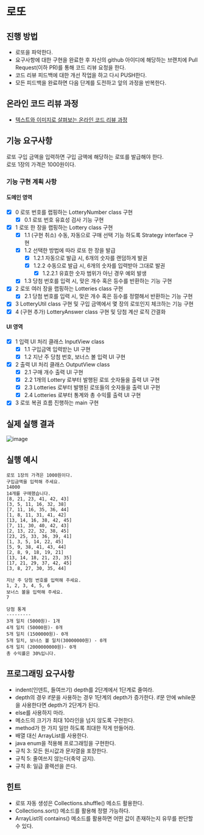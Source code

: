 # 로또
## 진행 방법
* 로또을 파악한다.
* 요구사항에 대한 구현을 완료한 후 자신의 github 아이디에 해당하는 브랜치에 Pull Request(이하 PR)를 통해 코드 리뷰 요청을 한다.
* 코드 리뷰 피드백에 대한 개선 작업을 하고 다시 PUSH한다.
* 모든 피드백을 완료하면 다음 단계를 도전하고 앞의 과정을 반복한다.

## 온라인 코드 리뷰 과정
* [텍스트와 이미지로 살펴보는 온라인 코드 리뷰 과정](https://github.com/next-step/nextstep-docs/tree/master/codereview)

## 기능 요구사항
로또 구입 금액을 입력하면 구입 금액에 해당하는 로또를 발급해야 한다.  
로또 1장의 가격은 1000원이다.  

### 기능 구현 계획 사항
#### 도메인 영역
- [x] 0 로또 번호를 랩핑하는 LotteryNumber class 구현
  - [x] 0.1 로또 번호 유효성 검사 기능 구현
- [x] 1 로또 한 장을 랩핑하는 Lottery class 구현
  - [x] 1.1 (구현 취소) 수동, 자동으로 구매 선택 기능 하도록 Strategy interface 구현
  - [x] 1.2 선택한 방법에 따라 로또 한 장을 발급
    - [x] 1.2.1 자동으로 발급 시, 6개의 숫자를 랜덤하게 발권
    - [x] 1.2.2 수동으로 발급 시, 6개의 숫자를 입력받아 그대로 발권
      - [x] 1.2.2.1 유효한 숫자 범위가 아닌 경우 예외 발생
  - [x] 1.3 당첨 번호를 입력 시, 맞은 개수 혹은 등수를 반환하는 기능 구현
- [x] 2 로또 여러 장을 랩핑하는 Lotteries class 구현
  - [x] 2.1 당첨 번호를 입력 시, 맞은 개수 혹은 등수를 정렬해서 반환하는 기능 구현
- [x] 3 LotteryUtil class 구현 및 구입 금액에서 몇 장의 로또인지 체크하는 기능 구현
- [x] 4 (구현 추가) LotteryAnswer class 구현 및 당첨 계산 로직 간결화

#### UI 영역
- [x] 1 입력 UI 처리 클래스 InputView class
  - [x] 1.1 구입금액 입력받는 UI 구현
  - [x] 1.2 지난 주 당첨 번호, 보너스 볼 입력 UI 구현
- [x] 2 출력 UI 처리 클래스 OutputView class
  - [x] 2.1 구매 개수 출력 UI 구현
  - [x] 2.2 1개의 Lottery 로부터 발행된 로또 숫자들을 출력 UI 구현
  - [x] 2.3 Lotteries 로부터 발행된 로또들의 숫자들을 출력 UI 구현
  - [x] 2.4 Lotteries 로부터 통계와 총 수익률 출력 UI 구현
- [x] 3 로또 복권 흐름 진행하는 main 구현

## 실제 실행 결과
![image](https://user-images.githubusercontent.com/48780754/103897429-e65efa00-5136-11eb-85d3-e59167630a90.png)


## 실행 예시
```
로또 1장의 가격은 1000원이다.  
구입금액을 입력해 주세요.  
14000  
14개를 구매했습니다.  
[8, 21, 23, 41, 42, 43]  
[3, 5, 11, 16, 32, 38]  
[7, 11, 16, 35, 36, 44]  
[1, 8, 11, 31, 41, 42]  
[13, 14, 16, 38, 42, 45]  
[7, 11, 30, 40, 42, 43]  
[2, 13, 22, 32, 38, 45]  
[23, 25, 33, 36, 39, 41]  
[1, 3, 5, 14, 22, 45]  
[5, 9, 38, 41, 43, 44]  
[2, 8, 9, 18, 19, 21]  
[13, 14, 18, 21, 23, 35]  
[17, 21, 29, 37, 42, 45]  
[3, 8, 27, 30, 35, 44]  

지난 주 당첨 번호를 입력해 주세요.  
1, 2, 3, 4, 5, 6  
보너스 볼을 입력해 주세요.  
7  

당첨 통계
---------
3개 일치 (5000원)- 1개  
4개 일치 (50000원)- 0개  
5개 일치 (1500000원)- 0개  
5개 일치, 보너스 볼 일치(30000000원) - 0개  
6개 일치 (2000000000원)- 0개  
총 수익률은 30%입니다.  
```

## 프로그래밍 요구사항
- indent(인덴트, 들여쓰기) depth를 2단계에서 1단계로 줄여라.
- depth의 경우 if문을 사용하는 경우 1단계의 depth가 증가한다. if문 안에 while문을 사용한다면 depth가 2단계가 된다.
- else를 사용하지 마라.
- 메소드의 크기가 최대 10라인을 넘지 않도록 구현한다.
- method가 한 가지 일만 하도록 최대한 작게 만들어라.
- 배열 대신 ArrayList를 사용한다.
- java enum을 적용해 프로그래밍을 구현한다.
- 규칙 3: 모든 원시값과 문자열을 포장한다.
- 규칙 5: 줄여쓰지 않는다(축약 금지).
- 규칙 8: 일급 콜렉션을 쓴다.

## 힌트
- 로또 자동 생성은 Collections.shuffle() 메소드 활용한다.
- Collections.sort() 메소드를 활용해 정렬 가능하다.
- ArrayList의 contains() 메소드를 활용하면 어떤 값이 존재하는지 유무를 판단할 수 있다.

